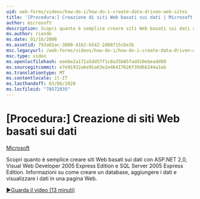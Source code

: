 ```yaml
---
uid: web-forms/videos/how-do-i/how-do-i-create-data-driven-web-sites
title: '[Procedura:] Creazione di siti Web basati sui dati | Microsoft Docs'
author: microsoft
description: Scopri quanto è semplice creare siti Web basati sui dati con ASP.NET 2,0, Visual Web Developer 2005 Express Edition e SQL Server 2005 Express Edition. Informazioni...
ms.author: riande
ms.date: 01/16/2006
ms.assetid: 793a01ac-3800-41b2-b542-2d88715cbe3b
msc.legacyurl: /web-forms/videos/how-do-i/how-do-i-create-data-driven-web-sites
msc.type: video
ms.openlocfilehash: eaebe2a171a5dd57f1c8a35b85fadd10ebeadd80
ms.sourcegitcommit: e7e91932a6e91a63e2e46417626f39d6b244a3ab
ms.translationtype: MT
ms.contentlocale: it-IT
ms.lasthandoff: 03/06/2020
ms.locfileid: "78572835"
---
```

# <a name="how-do-i-create-data-driven-web-sites"></a>[Procedura:] Creazione di siti Web basati sui dati

[Microsoft](https://github.com/microsoft)

Scopri quanto è semplice creare siti Web basati sui dati con ASP.NET 2,0, Visual Web Developer 2005 Express Edition e SQL Server 2005 Express Edition. Informazioni su come creare un database, aggiungere i dati e visualizzare i dati in una pagina Web.

[&#9654;Guarda il video (13 minuti)](https://channel9.msdn.com/Blogs/ASP-NET-Site-Videos/how-do-i-create-data-driven-web-sites)
